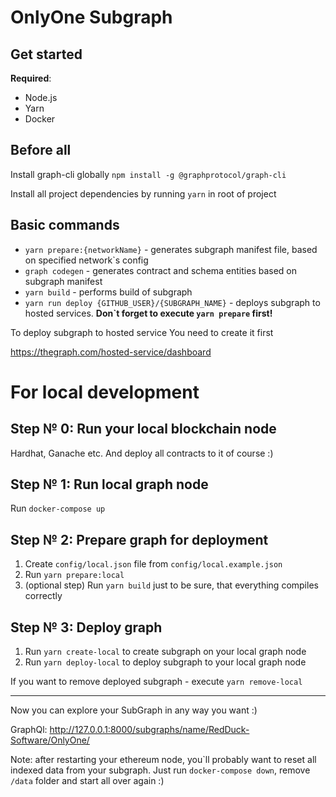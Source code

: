 # OnlyOne Subgraph

## Get started

**Required**: 
- Node.js
- Yarn
- Docker
  
## Before all
Install graph-cli globally ``npm install -g @graphprotocol/graph-cli``

Install all project dependencies by running ```yarn``` in root of project

## Basic commands 
 - ```yarn prepare:{networkName}``` - generates subgraph manifest file, based on specified network`s config 
 - ```graph codegen``` - generates contract and schema entities based on subgraph manifest
 - ```yarn build``` - performs build of subgraph 
 - ```yarn run deploy {GITHUB_USER}/{SUBGRAPH_NAME}``` - deploys subgraph to hosted services. **Don`t forget to execute ```yarn prepare``` first!**

To deploy subgraph to hosted service You need to create it first

https://thegraph.com/hosted-service/dashboard
# For local development

## Step № 0: Run your local blockchain node

Hardhat, Ganache etc. 
And deploy all contracts to it of course :)

## Step № 1: Run local graph node

Run ``docker-compose up``

## Step № 2: Prepare graph for deployment

1. Create ``config/local.json`` file from ``config/local.example.json``
3. Run ``yarn prepare:local``
4. (optional step) Run ``yarn build`` just to be sure, that everything compiles correctly

## Step № 3: Deploy graph 
1. Run ``yarn create-local`` to create subgraph on your local graph node
2. Run ``yarn deploy-local`` to deploy subgraph to your local graph node

If you want to remove deployed subgraph - execute ``yarn remove-local``

---
Now you can explore your SubGraph in any way you want :)

GraphQl:
http://127.0.0.1:8000/subgraphs/name/RedDuck-Software/OnlyOne/

Note: after restarting your ethereum node, 
you`ll probably want to reset all indexed data from your subgraph. 
Just run ``docker-compose down``, remove ``/data`` folder 
and start all over again :)  
